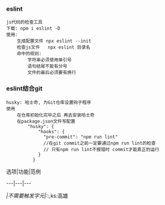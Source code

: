 ### eslint
    js代码的检查工具
    下载: npm i eslint -D
    使用:
        生成配置文件 npx eslint --init
        检查js文件   npx eslint 目录名
        命中的规则:
            字符串必须使用单引号
            语句结尾不能有分号
            文件的最后必须要有换行
            
###  eslint结合git
    husky: 哈士奇, 为Git仓库设置钩子程序
    使用
        在仓库初始化完毕之后 再去安装哈士奇
        在package.json文件写配置
            "husky": {
                "hooks": {
                  "pre-commit": "npm run lint"   
                  //在git commit之前一定要通过npm run lint的检查
                  // 只有npm run lint不报错时 commit才能真正的运行
                }
              }



选项|功能|范例

---|---|---

*|不需要触发字元|:*:,ks:高雄